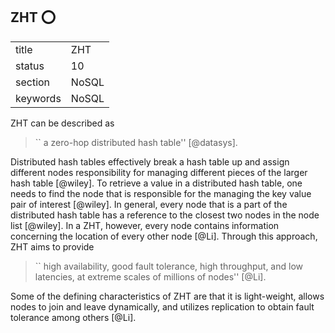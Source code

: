 ## ZHT :o:


|          |         |
| -------- | ------- |
| title    | ZHT     | 
| status   | 10      |
| section  | NoSQL   |
| keywords | NoSQL   |



ZHT can be described as

> `` a zero-hop distributed hash table'' [@datasys].

Distributed hash tables effectively break a hash table up and assign
different nodes responsibility for managing different pieces of the
larger hash table [@wiley]. To retrieve a value in a distributed hash
table, one needs to find the node that is responsible for the managing
the key value pair of interest [@wiley]. In general, every node that
is a part of the distributed hash table has a reference to the closest
two nodes in the node list [@wiley]. In a ZHT, however, every node
contains information concerning the location of every other node
[@Li]. Through this approach, ZHT aims to provide

> `` high availability, good fault tolerance, high throughput, and low
> latencies, at extreme scales of millions of nodes'' [@Li].

Some of
the defining characteristics of ZHT are that it is light-weight,
allows nodes to join and leave dynamically, and utilizes replication
to obtain fault tolerance among others [@Li].


     
